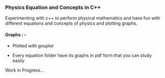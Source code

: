 ### Physics Equation and Concepts in C++

Experimenting with c++ to perform physical mathematics and have fun with different equations and concepts of physics and plotting graphs.  

#### Graphs : -

* Plotted with gnuplot

* Every equation folder have its graphs in pdf form that you can study easily

Work in Progress...